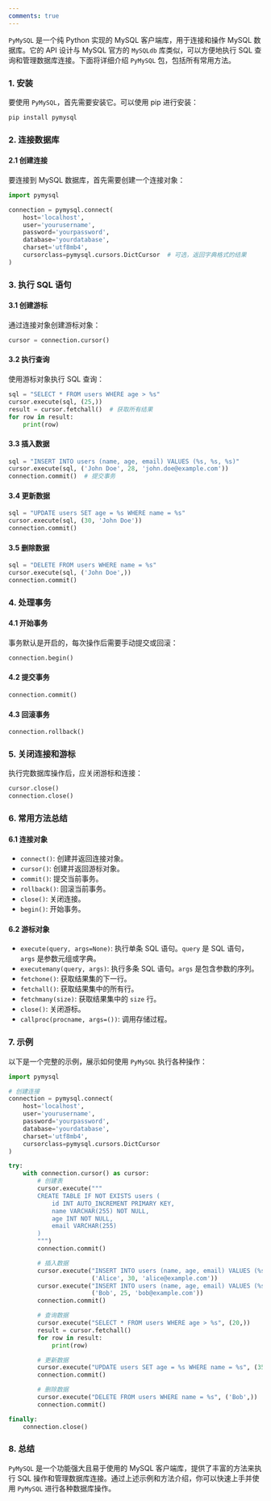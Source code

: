 ```yaml
---
comments: true
---
```


`PyMySQL` 是一个纯 Python 实现的 MySQL 客户端库，用于连接和操作 MySQL 数据库。它的 API 设计与 MySQL 官方的 `MySQLdb` 库类似，可以方便地执行 SQL 查询和管理数据库连接。下面将详细介绍 `PyMySQL` 包，包括所有常用方法。

### 1. 安装

要使用 `PyMySQL`，首先需要安装它。可以使用 pip 进行安装：
```bash
pip install pymysql
```

### 2. 连接数据库

#### 2.1 创建连接

要连接到 MySQL 数据库，首先需要创建一个连接对象：

```python
import pymysql

connection = pymysql.connect(
    host='localhost',
    user='yourusername',
    password='yourpassword',
    database='yourdatabase',
    charset='utf8mb4',
    cursorclass=pymysql.cursors.DictCursor  # 可选，返回字典格式的结果
)
```

### 3. 执行 SQL 语句

#### 3.1 创建游标

通过连接对象创建游标对象：
```python
cursor = connection.cursor()
```

#### 3.2 执行查询

使用游标对象执行 SQL 查询：

```python
sql = "SELECT * FROM users WHERE age > %s"
cursor.execute(sql, (25,))
result = cursor.fetchall()  # 获取所有结果
for row in result:
    print(row)
```

#### 3.3 插入数据

```python
sql = "INSERT INTO users (name, age, email) VALUES (%s, %s, %s)"
cursor.execute(sql, ('John Doe', 28, 'john.doe@example.com'))
connection.commit()  # 提交事务
```

#### 3.4 更新数据

```python
sql = "UPDATE users SET age = %s WHERE name = %s"
cursor.execute(sql, (30, 'John Doe'))
connection.commit()
```

#### 3.5 删除数据

```python
sql = "DELETE FROM users WHERE name = %s"
cursor.execute(sql, ('John Doe',))
connection.commit()
```

### 4. 处理事务

#### 4.1 开始事务

事务默认是开启的，每次操作后需要手动提交或回滚：

```python
connection.begin()
```

#### 4.2 提交事务

```python
connection.commit()
```

#### 4.3 回滚事务

```python
connection.rollback()
```

### 5. 关闭连接和游标

执行完数据库操作后，应关闭游标和连接：

```python
cursor.close()
connection.close()
```

### 6. 常用方法总结

#### 6.1 连接对象

- `connect()`: 创建并返回连接对象。
- `cursor()`: 创建并返回游标对象。
- `commit()`: 提交当前事务。
- `rollback()`: 回滚当前事务。
- `close()`: 关闭连接。
- `begin()`: 开始事务。

#### 6.2 游标对象

- `execute(query, args=None)`: 执行单条 SQL 语句。`query` 是 SQL 语句，`args` 是参数元组或字典。
- `executemany(query, args)`: 执行多条 SQL 语句。`args` 是包含参数的序列。
- `fetchone()`: 获取结果集的下一行。
- `fetchall()`: 获取结果集中的所有行。
- `fetchmany(size)`: 获取结果集中的 `size` 行。
- `close()`: 关闭游标。
- `callproc(procname, args=())`: 调用存储过程。

### 7. 示例

以下是一个完整的示例，展示如何使用 `PyMySQL` 执行各种操作：

```python
import pymysql

# 创建连接
connection = pymysql.connect(
    host='localhost',
    user='yourusername',
    password='yourpassword',
    database='yourdatabase',
    charset='utf8mb4',
    cursorclass=pymysql.cursors.DictCursor
)

try:
    with connection.cursor() as cursor:
        # 创建表
        cursor.execute("""
        CREATE TABLE IF NOT EXISTS users (
            id INT AUTO_INCREMENT PRIMARY KEY,
            name VARCHAR(255) NOT NULL,
            age INT NOT NULL,
            email VARCHAR(255)
        )
        """)
        connection.commit()

        # 插入数据
        cursor.execute("INSERT INTO users (name, age, email) VALUES (%s, %s, %s)",
                       ('Alice', 30, 'alice@example.com'))
        cursor.execute("INSERT INTO users (name, age, email) VALUES (%s, %s, %s)",
                       ('Bob', 25, 'bob@example.com'))
        connection.commit()

        # 查询数据
        cursor.execute("SELECT * FROM users WHERE age > %s", (20,))
        result = cursor.fetchall()
        for row in result:
            print(row)

        # 更新数据
        cursor.execute("UPDATE users SET age = %s WHERE name = %s", (35, 'Alice'))
        connection.commit()

        # 删除数据
        cursor.execute("DELETE FROM users WHERE name = %s", ('Bob',))
        connection.commit()

finally:
    connection.close()
```

### 8. 总结

`PyMySQL` 是一个功能强大且易于使用的 MySQL 客户端库，提供了丰富的方法来执行 SQL 操作和管理数据库连接。通过上述示例和方法介绍，你可以快速上手并使用 `PyMySQL` 进行各种数据库操作。